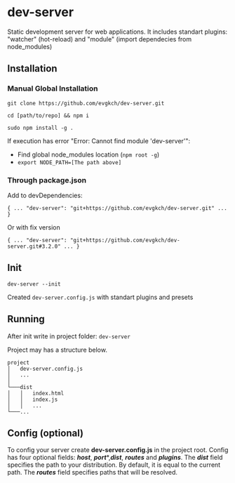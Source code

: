 # dev-server
Static development server for web applications.
It includes standart plugins: "watcher" (hot-reload) and "module" (import dependecies from node_modules)

## Installation

### Manual Global Installation

`git clone https://github.com/evgkch/dev-server.git`

`cd [path/to/repo] && npm i`

`sudo npm install -g .`

If execution has error "Error: Cannot find module 'dev-server'":
- Find global node_modules location (`npm root -g`)
- `export NODE_PATH=[The path above]`

### Through package.json

Add to devDependencies:

`{
    ...
    "dev-server": "git+https://github.com/evgkch/dev-server.git"
    ...
}`

Or with fix version

`{
    ...
    "dev-server": "git+https://github.com/evgkch/dev-server.git#3.2.0"
    ...
}`

## Init

`dev-server --init`

Created `dev-server.config.js` with standart plugins and presets

## Running
After init write in project folder: `dev-server`

Project may has a structure below.
```
project
│   dev-server.config.js
│   ...
│
└───dist
│   │   index.html
│   │   index.js
│   │   ...
└───...
```

## Config (optional)

To config your server create **dev-server.config.js** in the project root. Config has four optional fields: ***host***, ***port****,***dist***, ***routes*** and ***plugins***.
The ***dist*** field specifies the path to your distribution. By default, it is equal to the current path.
The ***routes*** field specifies paths that will be resolved.